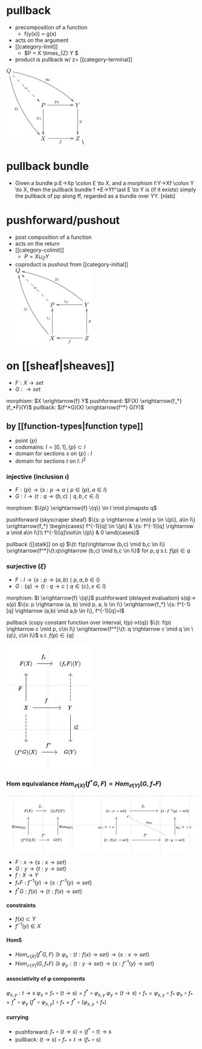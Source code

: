 # pullback
- precomposition of a function 
  - f(y(x)) = g(x)
- acts on the argument
- [[category-limit]]
    - $P = X \times_{Z} Y $
- product is pullback w/ z= [[category-terminal]]

![wikepedia](figures/pullback.png)\

# pullback bundle
- Given a bundle p:E→Xp \colon E \to X, and a morphism f:Y→Xf \colon Y \to X, then the pullback bundle f *E→Yf^\ast E \to Y is (if it exists) simply the pullback of pp along ff, regarded as a bundle over YY. [nlab]
# pushforward/pushout 
- post composition of a function
- acts on the return
- [[category-colimit]]
  - $P = X \sqcup_{Z} Y$
- coproduct is pushout from [[category-initial]]
![wikipedia](figures/pushout.png)

# on [[sheaf|sheaves]]
* $F: X \rightarrow set$
* $G: \rightarrow set$

morphism: $X \xrightarrow{f} Y$
pushforward: $F(X) \xrightarrow{f_*} (f_*F)(Y)$
pullback: $(f^*G)(X) \xrightarrow{f^*} G(Y)$ 

## by [[function-types|function type]]
* point $\{p\}$
* codomains: $I = [0,1],\{p\} \subset I$ 
* domain for sections $s$ on $\{p\}$ : $I$
* domain for sections $t$ on $I$: $I^2$
### injective (inclusion $\iota$)
* $F: \{p\} \rightarrow \{s: p \rightarrow a \mid p \in \{p\}, a\in I\}$
* $G: I \rightarrow \{t:q\rightarrow (b,c) \mid q,b,c \in I\}$ 

morphism: $\{p\} \xrightarrow{f} \{q\} \in I \mid p\mapsto q$

pushforward (skyscraper sheaf)
$\{s: p \rightarrow a \mid p \in \{p\}, a\in I\} \xrightarrow{f_*} \begin{cases} f^{-1}[q] \in \{p\} & \{s: f^{-1}[q] \rightarrow a \mid a\in I\}\\ f^{-1}[q]\not\in \{p\} & 0 \end{cases}$

pullback ([[stalk]] on q) 
$\{t: f(p)\rightarrow (b,c) \mid b,c \in I\} \xrightarrow{f^*}\{t:q\rightarrow (b,c) \mid b,c \in I\}$ for $p,q$ s.t. $f(p) \in q$

### surjective ($\xi$)
* $F: I \rightarrow \{s: p \rightarrow (a,b) \mid p,a,b \in I\}$ 
* $G: \{q\} \rightarrow \{t: q \rightarrow c \mid q \in \{c\}, x\in I\}$
 
morphism: $I \xrightarrow{f} \{q\}$
pushforward (delayed evaluation) s(q)-> s(p)
$\{s: p \rightarrow (a, b) \mid p, a, b \in I\}  \xrightarrow{f_*}  \{s: f^{-1}[q] \rightarrow (a,b) \mid a,b \in I\}, f^{-1}[q]=I$

pullback (copy constant function over interval, t(p)->t(q))
$\{t: f(p) \rightarrow c \mid p, c\in I\} \xrightarrow{f^*}\{t: q \rightarrow c \mid q \in \{q\}, c\in I\}$ s.t. $f(p) \in \{q\}$

![](figures/pushpull.png)

### Hom equivalance  $Hom_{\mathcal{O}(X)}(f^*G,F) = Hom_{\mathcal{O}(Y)}(G, f_*F)$
![](figures/hom_equiv.png)
* $F: x \rightarrow \{s: x \rightarrow set\}$
* $G: y \rightarrow \{t: y \rightarrow set\}$
* $f: X \rightarrow Y$
* $f_*F: f^{-1}(y) \rightarrow \{s: f^{-1}(y) \rightarrow set\}$
* $f^*G:  f(x) \rightarrow \{t: f(x) \rightarrow set\}$
  
#### constraints
* $f(x) \subset Y$
* $f^{-1}(y) \in X$

#### HomS
* $Hom_{\mathcal{O}(X)}(f^*G,F) \ni \varphi_x: \{t: f(x) \rightarrow set\} \rightarrow \{s: x \rightarrow set\}$
* $Hom_{\mathcal{O}(Y)}(G, f_*F) \ni \varphi_y: \{t: y \rightarrow set\} \rightarrow \{s: f^{-1}(y) \rightarrow set\}$

#### associativity of $\varphi$ components
$\varphi_{x,y}: t \rightarrow s$
$\varphi_x = f_* \circ (t \rightarrow s) = f^*\circ \varphi_{x,y}$
$\varphi_y = (t \rightarrow s) \circ f_* = \varphi_{x,y} \circ f_*$
$\varphi_x \circ f_* = f^* \circ \varphi_y$
$(f^*\circ \varphi_{x,y}) \circ f_* = f^* \circ (\varphi_{x,y} \circ f_*)$ 

#### currying
* pushforward: $f_* \circ (t \rightarrow s) = (f^* \circ t)\rightarrow s$
* pullback: $(t \rightarrow s) \circ f_* = t \rightarrow (f_* \circ s)$
